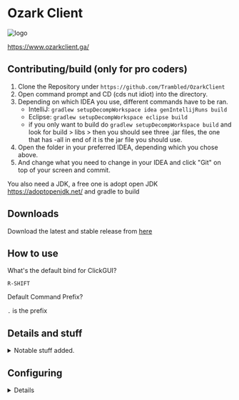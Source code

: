 # Ozark Client

![logo](https://github.com/Trambled/OzarkClient/blob/master/src/main/resources/ozark%20horizontal.png)
  
  https://www.ozarkclient.ga/
    

## Contributing/build (only for pro coders)
1. Clone the Repository under `https://github.com/Trambled/OzarkClient`
2. Open command prompt and CD (cds nut idiot) into the directory.
3. Depending on which IDEA you use, different commands have to be ran.
    - IntelliJ: `gradlew setupDecompWorkspace idea genIntellijRuns build`
    - Eclipse: `gradlew setupDecompWorkspace eclipse build`
    - if you only want to build do `gradlew setupDecompWorkspace build` and look for build > libs > then you should see three .jar files, the one that has -all in end of it
      is the jar file you should use.
4. Open the folder in your preferred IDEA, depending which you chose above.
6. And change what you need to change in your IDEA and click "Git" on top of your screen and commit.

You also need a JDK, a free one is adopt open JDK https://adoptopenjdk.net/ and gradle to build

## Downloads 

Download the latest and stable release from [here](https://github.com/Trambled/OzarkClient/releases)

## How to use

What's the default bind for ClickGUI?

`R-SHIFT`

Default Command Prefix?

`.` is the prefix

## Details and stuff

<details>
  <summary>Notable stuff added.</summary> <br>
  Bed Aura - Auto places and breaks beds on people, has break calculations and has modes for 1.13 and 1.12 servers. <br>
  Auto Crystal - Very good and heavily modified w+2 autocrystal. <br>
  BurrowESP - Highlights people who are burrowed. <br>
  Elytrafly - Salhack but timer on takeoff. <br>
  Burrow - Xulu but modified a bit to make it better. <br>
  Xray - With commands and opacity feature. <br>
  PastGUI - Another GUI originally from past. <br>
  Anticrystal - Originally from xenon but added minhealth and crystal calculations to make it better, also supports string.<br>
  Instantburrow - made by ObsidianBreaker from nekohax and leux but added to ozark. <br>
  Some other skidded shit and bug fixes. <br><br>
</details>

## Configuring

<details>

<details>
  <summary>trampled autocrystal config</summary> <br>
  
CaSetting:Rotations <br> 
CaDebug:false <br> 
CaPlace:true <br> 
CaBreak:true <br> 
CaAntiWeakness:true <br> 
CaAlternative:false <br> 
CaModuleCheck:true <br> 
CaBreakPredict:true <br> 
CaPlacePredict:false <br> 
CaSoundPredict:false <br> 
CaCityPredict:true <br> 
CaMotionPredict:true <br> 
CaVerifyPlace:false <br> 
CaInhibit:false <br> 
CaInhibitDelay:0 <br> 
CaInhibitSwings:50 <br> 
CaBreakAttempts:1 <br> 
CaPlaceAttempts:1 <br> 
CaHitRange:5.0 <br> 
CaPlaceRange:5.0 <br> 
CaHitRangeWall:3.5 <br> 
CaPlaceRangeWall:3.5 <br> 
CaPlayerRange:10 <br> 
CaPlaceDelay:0 <br> 
CaBreakDelay:1 <br> 
CaMinEnemyPlace:6 <br> 
CaMinEnemyBreak:6 <br> 
CaMaxSelfDamage:8 <br> 
CaMinHealthPause:true <br> 
CaRequiredHealth:1 <br> 
CaWebIgnore:true <br> 
CaPacketPlace:true <br> 
CaPacketBreak:true <br> 
CaTargetMode:Health <br> 
CaRaytrace:false <br> 
CaSwitchMode:None <br> 
CaAntiSuicide:true <br> 
CaFastMode:true <br> 
CaFastPlace:true <br> 
CaBreakAll:false <br> 
CaMomentumMode:true <br> 
CaSync:Sound <br> 
CaHeuristic:Distance <br> 
CaHeuristicMinHealth:12 <br> 
CaAntiStuck:true <br> 
CaAntiStuckTries:1 <br> 
CaAntiStuckTime:1000 <br> 
CaThirteen:false <br> 
CaMultiplace:false <br> 
CaTabbottMode:true <br> 
CaTabbottModeHealth:10 <br> 
CaJumpyFaceMode:false <br> 
CaArmorDestroy:true <br> 
CaArmorPercent:25 <br> 
CaArmorPercentSelf:0 <br> 
CaStopWhileMining:false <br> 
CaStopWhileEatin:false <br> 
CaSwing:Offhand <br> 
CaRotateMode:Packet <br> 
CaRotateDuring:BOTH <br> 
CaRotateAntiWaste:false <br> 
CaRotateLimiter:None <br> 
CaMaxAngle:0.0 <br> 
CaMinAngle:360.0 <br> 
CaRandomRotate:false <br> 
CaQueue:true <br> 
CaAccurate:true <br> 
CaRotateDetectRubberband:false <br> 
CaRestoreRotationInstant:false <br> 
CaSolid:true <br> 
CaOutline:false <br> 
CaGlowSolid:false <br> 
CaGlowOutline:false <br> 
CaOldRender:false <br> 
CaFutureRender:false <br> 
CaTopBlock:false <br> 
CaR:255 <br> 
CaG:149 <br> 
CaB:0 <br> 
CaA:255 <br> 
CaOutlineA:255 <br> 
CaGlowA:0 <br> 
CaGlowOutlineA:0 <br> 
CaRainbow:true <br> 
CaSatiation:1.0 <br> 
CaBrightness:1.0 <br> 
CaHeight:1.0 <br> 
CaRenderDamage:Normal <br> 
CaCleanMode:true <br> 
CaSwitchBind:0 <br> 
CaFaceBind:0 <br> 
</details>  
turn rotate mode to none if you want
  
all other configs posted in the disc

Offhand health is based on preference but 16-17 is the best u can get for an offhand to rarely fail without a crystal check anything higher is pretty unnecessary unless u get like 500+ ping or something. Also if ur so scared of totfail turn on crystal check and set damage multiplier to ~1.06 - ~1.50

Elytrafly if it lags back with the default speed try lowering it, Setting the glide speed higher might also fix it, Also Elytrafly isn't compatible with nofall, Thats why Ozark Elytrafly auto toggles nofall, So make sure that no other clients have the nofall module toggled when you're using Elytrafly. Elytrafly also can bug out with strafe enabled.

## Capes
you can give cape designs and i can add u to the pastebin of uuids for capes.
Shut up 

